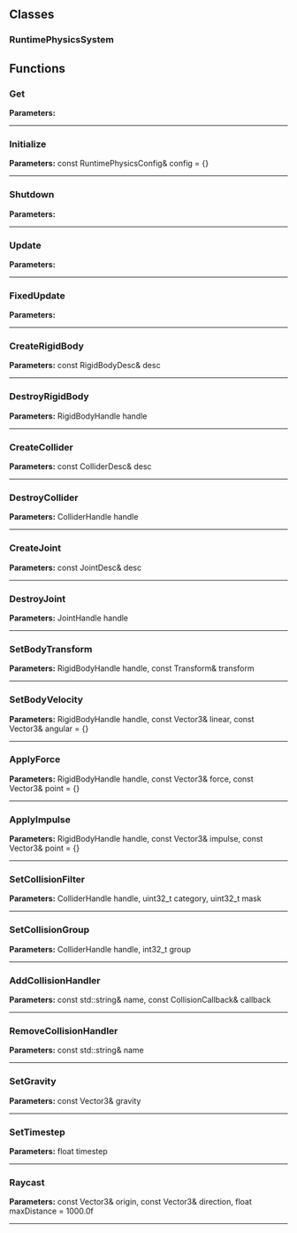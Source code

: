 
## Classes

### RuntimePhysicsSystem




## Functions

### Get



**Parameters:** 

---

### Initialize



**Parameters:** const RuntimePhysicsConfig& config = {}

---

### Shutdown



**Parameters:** 

---

### Update



**Parameters:** 

---

### FixedUpdate



**Parameters:** 

---

### CreateRigidBody



**Parameters:** const RigidBodyDesc& desc

---

### DestroyRigidBody



**Parameters:** RigidBodyHandle handle

---

### CreateCollider



**Parameters:** const ColliderDesc& desc

---

### DestroyCollider



**Parameters:** ColliderHandle handle

---

### CreateJoint



**Parameters:** const JointDesc& desc

---

### DestroyJoint



**Parameters:** JointHandle handle

---

### SetBodyTransform



**Parameters:** RigidBodyHandle handle, const Transform& transform

---

### SetBodyVelocity



**Parameters:** RigidBodyHandle handle, const Vector3& linear, const Vector3& angular = {}

---

### ApplyForce



**Parameters:** RigidBodyHandle handle, const Vector3& force, const Vector3& point = {}

---

### ApplyImpulse



**Parameters:** RigidBodyHandle handle, const Vector3& impulse, const Vector3& point = {}

---

### SetCollisionFilter



**Parameters:** ColliderHandle handle, uint32_t category, uint32_t mask

---

### SetCollisionGroup



**Parameters:** ColliderHandle handle, int32_t group

---

### AddCollisionHandler



**Parameters:** const std::string& name, const CollisionCallback& callback

---

### RemoveCollisionHandler



**Parameters:** const std::string& name

---

### SetGravity



**Parameters:** const Vector3& gravity

---

### SetTimestep



**Parameters:** float timestep

---

### Raycast



**Parameters:** const Vector3& origin, const Vector3& direction, float maxDistance = 1000.0f

---
